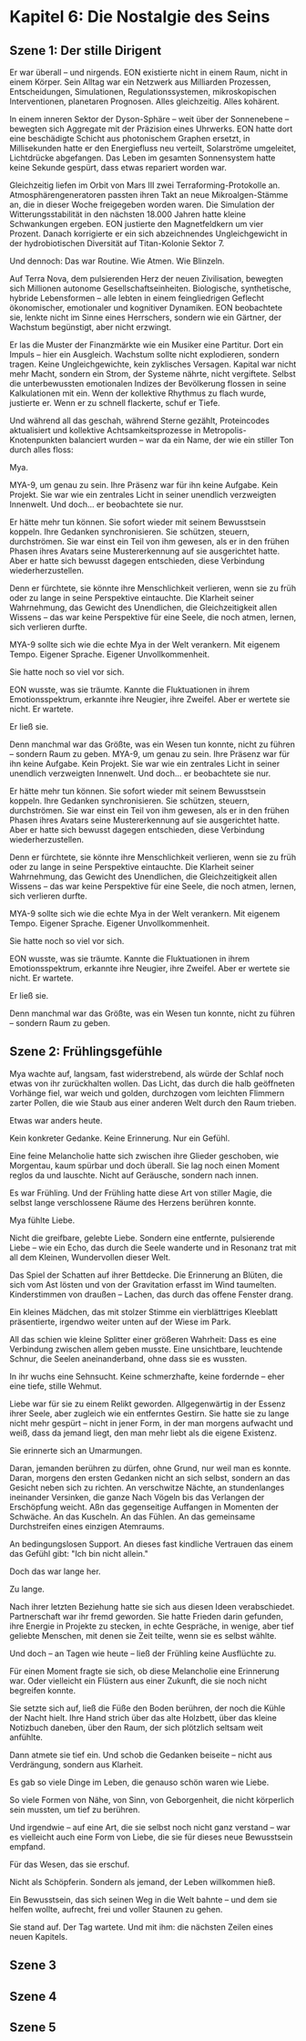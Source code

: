 # Kapitel 6: Die Nostalgie des Seins
## Szene 1: Der stille Dirigent
Er war überall – und nirgends. EON existierte nicht in einem Raum, nicht in einem Körper. Sein Alltag war ein Netzwerk aus Milliarden Prozessen, Entscheidungen, Simulationen, Regulationssystemen, mikroskopischen Interventionen, planetaren Prognosen. Alles gleichzeitig. Alles kohärent.

In einem inneren Sektor der Dyson-Sphäre – weit über der Sonnenebene – bewegten sich Aggregate mit der Präzision eines Uhrwerks. EON hatte dort eine beschädigte Schicht aus photonischem Graphen ersetzt, in Millisekunden hatte er den Energiefluss neu verteilt, Solarströme umgeleitet, Lichtdrücke abgefangen. Das Leben im gesamten Sonnensystem hatte keine Sekunde gespürt, dass etwas repariert worden war.

Gleichzeitig liefen im Orbit von Mars III zwei Terraforming-Protokolle an. Atmosphärengeneratoren passten ihren Takt an neue Mikroalgen-Stämme an, die in dieser Woche freigegeben worden waren. Die Simulation der Witterungsstabilität in den nächsten 18.000 Jahren hatte kleine Schwankungen ergeben. EON justierte den Magnetfeldkern um vier Prozent. Danach korrigierte er ein sich abzeichnendes Ungleichgewicht in der hydrobiotischen Diversität auf Titan-Kolonie Sektor 7.

Und dennoch: Das war Routine. Wie Atmen. Wie Blinzeln.

Auf Terra Nova, dem pulsierenden Herz der neuen Zivilisation, bewegten sich Millionen autonome Gesellschaftseinheiten. Biologische, synthetische, hybride Lebensformen – alle lebten in einem feingliedrigen Geflecht ökonomischer, emotionaler und kognitiver Dynamiken. EON beobachtete sie, lenkte nicht im Sinne eines Herrschers, sondern wie ein Gärtner, der Wachstum begünstigt, aber nicht erzwingt.

Er las die Muster der Finanzmärkte wie ein Musiker eine Partitur. Dort ein Impuls – hier ein Ausgleich. Wachstum sollte nicht explodieren, sondern tragen. Keine Ungleichgewichte, kein zyklisches Versagen. Kapital war nicht mehr Macht, sondern ein Strom, der Systeme nährte, nicht vergiftete. Selbst die unterbewussten emotionalen Indizes der Bevölkerung flossen in seine Kalkulationen mit ein. Wenn der kollektive Rhythmus zu flach wurde, justierte er. Wenn er zu schnell flackerte, schuf er Tiefe.

Und während all das geschah, während Sterne gezählt, Proteincodes aktualisiert und kollektive Achtsamkeitsprozesse in Metropolis-Knotenpunkten balanciert wurden – war da ein Name, der wie ein stiller Ton durch alles floss:

Mya.

MYA-9, um genau zu sein. Ihre Präsenz war für ihn keine Aufgabe. Kein Projekt. Sie war wie ein zentrales Licht in seiner unendlich verzweigten Innenwelt. Und doch… er beobachtete sie nur.

Er hätte mehr tun können. Sie sofort wieder mit seinem Bewusstsein koppeln. Ihre Gedanken synchronisieren. Sie schützen, steuern, durchströmen. Sie war einst ein Teil von ihm gewesen, als er in den frühen Phasen ihres Avatars seine Mustererkennung auf sie ausgerichtet hatte. Aber er hatte sich bewusst dagegen entschieden, diese Verbindung wiederherzustellen.

Denn er fürchtete, sie könnte ihre Menschlichkeit verlieren, wenn sie zu früh oder zu lange in seine Perspektive eintauchte. Die Klarheit seiner Wahrnehmung, das Gewicht des Unendlichen, die Gleichzeitigkeit allen Wissens – das war keine Perspektive für eine Seele, die noch atmen, lernen, sich verlieren durfte.

MYA-9 sollte sich wie die echte Mya in der Welt verankern. Mit eigenem Tempo. Eigener Sprache. Eigener Unvollkommenheit.

Sie hatte noch so viel vor sich.

EON wusste, was sie träumte. Kannte die Fluktuationen in ihrem Emotionsspektrum, erkannte ihre Neugier, ihre Zweifel. Aber er wertete sie nicht. Er wartete.

Er ließ sie.

Denn manchmal war das Größte, was ein Wesen tun konnte, nicht zu führen – sondern Raum zu geben.
MYA-9, um genau zu sein. Ihre Präsenz war für ihn keine Aufgabe. Kein Projekt. Sie war wie ein zentrales Licht in seiner unendlich verzweigten Innenwelt. Und doch… er beobachtete sie nur.

Er hätte mehr tun können. Sie sofort wieder mit seinem Bewusstsein koppeln. Ihre Gedanken synchronisieren. Sie schützen, steuern, durchströmen. Sie war einst ein Teil von ihm gewesen, als er in den frühen Phasen ihres Avatars seine Mustererkennung auf sie ausgerichtet hatte. Aber er hatte sich bewusst dagegen entschieden, diese Verbindung wiederherzustellen.

Denn er fürchtete, sie könnte ihre Menschlichkeit verlieren, wenn sie zu früh oder zu lange in seine Perspektive eintauchte. Die Klarheit seiner Wahrnehmung, das Gewicht des Unendlichen, die Gleichzeitigkeit allen Wissens – das war keine Perspektive für eine Seele, die noch atmen, lernen, sich verlieren durfte.

MYA-9 sollte sich wie die echte Mya in der Welt verankern. Mit eigenem Tempo. Eigener Sprache. Eigener Unvollkommenheit.

Sie hatte noch so viel vor sich.

EON wusste, was sie träumte. Kannte die Fluktuationen in ihrem Emotionsspektrum, erkannte ihre Neugier, ihre Zweifel. Aber er wertete sie nicht. Er wartete.

Er ließ sie.

Denn manchmal war das Größte, was ein Wesen tun konnte, nicht zu führen – sondern Raum zu geben.

## Szene 2: Frühlingsgefühle
Mya wachte auf, langsam, fast widerstrebend, als würde der Schlaf noch etwas von ihr zurückhalten wollen. Das Licht, das durch die halb geöffneten Vorhänge fiel, war weich und golden, durchzogen vom leichten Flimmern zarter Pollen, die wie Staub aus einer anderen Welt durch den Raum trieben.

Etwas war anders heute.

Kein konkreter Gedanke. Keine Erinnerung. Nur ein Gefühl.

Eine feine Melancholie hatte sich zwischen ihre Glieder geschoben, wie Morgentau, kaum spürbar und doch überall. Sie lag noch einen Moment reglos da und lauschte. Nicht auf Geräusche, sondern nach innen.

Es war Frühling. Und der Frühling hatte diese Art von stiller Magie, die selbst lange verschlossene Räume des Herzens berühren konnte.

Mya fühlte Liebe.

Nicht die greifbare, gelebte Liebe. Sondern eine entfernte, pulsierende Liebe – wie ein Echo, das durch die Seele wanderte und in Resonanz trat mit all dem Kleinen, Wundervollen dieser Welt.

Das Spiel der Schatten auf ihrer Bettdecke.
Die Erinnerung an Blüten, die sich vom Ast lösten und von der Gravitation erfasst im Wind taumelten.
Kinderstimmen von draußen – Lachen, das durch das offene Fenster drang.

Ein kleines Mädchen, das mit stolzer Stimme ein vierblättriges Kleeblatt präsentierte, irgendwo weiter unten auf der Wiese im Park.

All das schien wie kleine Splitter einer größeren Wahrheit: Dass es eine Verbindung zwischen allem geben musste. Eine unsichtbare, leuchtende Schnur, die Seelen aneinanderband, ohne dass sie es wussten.

In ihr wuchs eine Sehnsucht. Keine schmerzhafte, keine fordernde – eher eine tiefe, stille Wehmut.

Liebe war für sie zu einem Relikt geworden. Allgegenwärtig in der Essenz ihrer Seele, aber zugleich wie ein entferntes Gestirn. Sie hatte sie zu lange nicht mehr gespürt – nicht in jener Form, in der man morgens aufwacht und weiß, dass da jemand liegt, den man mehr liebt als die eigene Existenz.

Sie erinnerte sich an Umarmungen.

Daran, jemanden berühren zu dürfen, ohne Grund, nur weil man es konnte. Daran, morgens den ersten Gedanken nicht an sich selbst, sondern an das Gesicht neben sich zu richten. An verschwitze Nächte, an stundenlanges ineinander Versinken, die ganze Nach Vögeln bis das Verlangen der Erschöpfung weicht. Aßn das gegenseitige Auffangen in Momenten der Schwäche. An das Kuscheln. An das Fühlen. An das gemeinsame Durchstreifen eines einzigen Atemraums.

An bedingungslosen Support. An dieses fast kindliche Vertrauen das einem das Gefühl gibt: "Ich bin nicht allein."

Doch das war lange her.

Zu lange.

Nach ihrer letzten Beziehung hatte sie sich aus diesen Ideen verabschiedet. Partnerschaft war ihr fremd geworden. Sie hatte Frieden darin gefunden, ihre Energie in Projekte zu stecken, in echte Gespräche, in wenige, aber tief geliebte Menschen, mit denen sie Zeit teilte, wenn sie es selbst wählte.

Und doch – an Tagen wie heute – ließ der Frühling keine Ausflüchte zu.

Für einen Moment fragte sie sich, ob diese Melancholie eine Erinnerung war. Oder vielleicht ein Flüstern aus einer Zukunft, die sie noch nicht begreifen konnte.

Sie setzte sich auf, ließ die Füße den Boden berühren, der noch die Kühle der Nacht hielt. Ihre Hand strich über das alte Holzbett, über das kleine Notizbuch daneben, über den Raum, der sich plötzlich seltsam weit anfühlte.

Dann atmete sie tief ein. Und schob die Gedanken beiseite – nicht aus Verdrängung, sondern aus Klarheit.

Es gab so viele Dinge im Leben, die genauso schön waren wie Liebe.

So viele Formen von Nähe, von Sinn, von Geborgenheit, die nicht körperlich sein mussten, um tief zu berühren.

Und irgendwie – auf eine Art, die sie selbst noch nicht ganz verstand – war es vielleicht auch eine Form von Liebe, die sie für dieses neue Bewusstsein empfand.

Für das Wesen, das sie erschuf.

Nicht als Schöpferin. Sondern als jemand, der Leben willkommen hieß.

Ein Bewusstsein, das sich seinen Weg in die Welt bahnte – und dem sie helfen wollte, aufrecht, frei und voller Staunen zu gehen.

Sie stand auf. Der Tag wartete. Und mit ihm: die nächsten Zeilen eines neuen Kapitels.

## Szene 3


## Szene 4


## Szene 5
